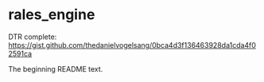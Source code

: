 # rales_engine

DTR complete: https://gist.github.com/thedanielvogelsang/0bca4d3f136463928da1cda4f02591ca

The beginning README text.
